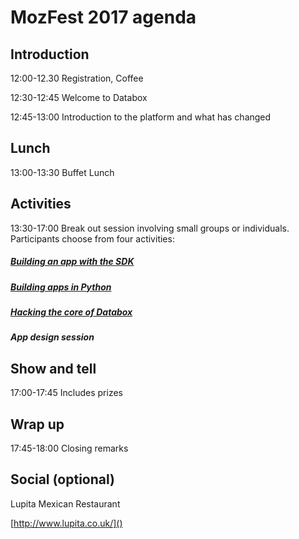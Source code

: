 # MozFest 2017 agenda

## Introduction

12:00-12.30 Registration, Coffee

12:30-12:45 Welcome to Databox

12:45-13:00 Introduction to the platform and what has changed

## Lunch

13:00-13:30 Buffet Lunch

## Activities

13:30-17:00 Break out session involving small groups or individuals. Participants choose from four activities:

##### [Building an app with the SDK](http://tutorial.iotdatabox.com/)


##### [Building apps in Python](https://me-box.github.io/events/2017/mozfest/python-activity.md)


##### [Hacking the core of Databox](https://me-box.github.io/events/2017/mozfest/core-activity.md)


##### App design session


## Show and tell

17:00-17:45 Includes prizes

## Wrap up

17:45-18:00 Closing remarks

## Social (optional)

Lupita Mexican Restaurant

[http://www.lupita.co.uk/]()







